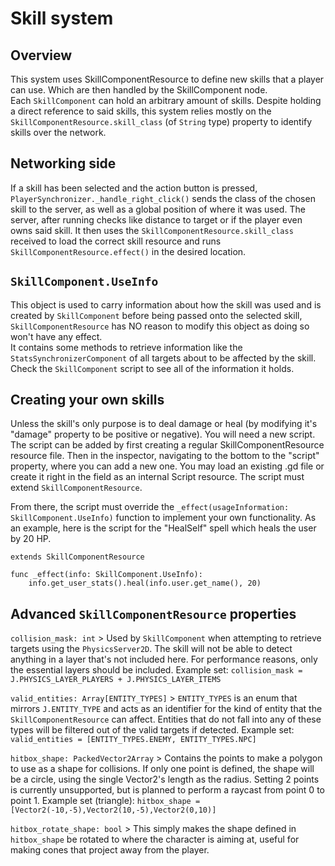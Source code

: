 # Skill system

## Overview
This system uses SkillComponentResource to define new skills that a player can use. Which are then handled by the SkillComponent node.  
Each `SkillComponent` can hold an arbitrary amount of skills. Despite holding a direct reference to said skills, this system relies mostly on the `SkillComponentResource.skill_class` (of `String` type) property to identify skills over the network.   

## Networking side  
If a skill has been selected and the action button is pressed, `PlayerSynchronizer._handle_right_click()` sends the class of the chosen skill to the server, as well as a global position of where it was used. The server, after running checks like distance to target or if the player even owns said skill. It then uses the `SkillComponentResource.skill_class` received to load the correct skill resource and runs `SkillComponentResource.effect()` in the desired location.  

## `SkillComponent.UseInfo`  
This object is used to carry information about how the skill was used and is created by `SkillComponent` before being passed onto the selected skill, `SkillComponentResource` has NO reason to modify this object as doing so won't have any effect.   
It contains some methods to retrieve information like the `StatsSynchronizerComponent` of all targets about to be affected by the skill.  
Check the `SkillComponent` script to see all of the information it holds.

## Creating your own skills
Unless the skill's only purpose is to deal damage or heal (by modifying it's "damage" property to be positive or negative). You will need a new script.  
The script can be added by first creating a regular SkillComponentResource resource file. Then in the inspector, navigating to the bottom to the "script" property, where you can add a new one. You may load an existing .gd file or create it right in the field as an internal Script resource. The script must extend `SkillComponentResource`.  
  
From there, the script must override the `_effect(usageInformation: SkillComponent.UseInfo)` function to implement your own functionality. As an example, here is the script for the "HealSelf" spell which heals the user by 20 HP.

```
extends SkillComponentResource

func _effect(info: SkillComponent.UseInfo):
	info.get_user_stats().heal(info.user.get_name(), 20)
```


## Advanced `SkillComponentResource` properties  
`collision_mask: int` > Used by `SkillComponent` when attempting to retrieve targets using the `PhysicsServer2D`. The skill will not be able to detect anything in a layer that's not included here. For performance reasons, only the essential layers should be included. Example set: `collision_mask = J.PHYSICS_LAYER_PLAYERS + J.PHYSICS_LAYER_ITEMS`   

  `valid_entities: Array[ENTITY_TYPES]` > `ENTITY_TYPES` is an enum that mirrors `J.ENTITY_TYPE` and acts as an identifier for the kind of entity that the `SkillComponentResource` can affect. Entities that do not fall into any of these types will be filtered out of the valid targets if detected. Example set: `valid_entities = [ENTITY_TYPES.ENEMY, ENTITY_TYPES.NPC]`

`hitbox_shape: PackedVector2Array` > Contains the points to make a polygon to use as a shape for collisions. If only one point is defined, the shape will be a circle, using the single Vector2's length as the radius. Setting 2 points is currently unsupported, but is planned to perform a raycast from point 0 to point 1. Example set (triangle): `hitbox_shape = [Vector2(-10,-5),Vector2(10,-5),Vector2(0,10)]`  

`hitbox_rotate_shape: bool` > This simply makes the shape defined in `hitbox_shape` be rotated to where the character is aiming at, useful for making cones that project away from the player. 
